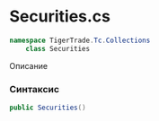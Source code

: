 
# Securities.cs
```csharp
namespace TigerTrade.Tc.Collections  
    class Securities
```

Описание

### Синтаксис
```csharp
public Securities()
```


                    
                    